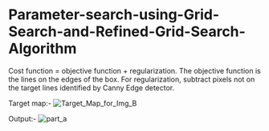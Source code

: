 # Parameter-search-using-Grid-Search-and-Refined-Grid-Search-Algorithm
Cost function = objective function + regularization. The objective function is the lines on the edges of the box. For regularization, subtract pixels not on the target lines identified by Canny Edge detector.

Target map:-
![Target_Map_for_Img_B](https://user-images.githubusercontent.com/20256767/95034972-823d1d80-0691-11eb-9028-d602f76e03d8.png)


Output:-
![part_a](https://user-images.githubusercontent.com/20256767/95034979-8832fe80-0691-11eb-9de5-50a8e8e32c04.png)

